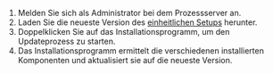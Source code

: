 1. Melden Sie sich als Administrator bei dem Prozessserver an.
2. Laden Sie die neueste Version des [einheitlichen Setups](http://aka.ms/unifiedsetup) herunter.
3. Doppelklicken Sie auf das Installationsprogramm, um den Updateprozess zu starten.
4. Das Installationsprogramm ermittelt die verschiedenen installierten Komponenten und aktualisiert sie auf die neueste Version.


<!--HONumber=Feb17_HO4-->



